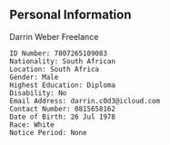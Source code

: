 ## Personal Information
Darrin Weber
 Freelance

    ID Number: 7807265109083
    Nationality: South African
    Location: South Africa
    Gender: Male
    Highest Education: Diploma
    Disability: No
    Email Address: darrin.c0d3@icloud.com
    Contact Number: 0815658162
    Date of Birth: 26 Jul 1978
    Race: White
    Notice Period: None
 